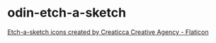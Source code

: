 # odin-etch-a-sketch

<a href="https://www.flaticon.com/free-icons/etch-a-sketch" title="etch-a-sketch icons">Etch-a-sketch icons created by Creaticca Creative Agency - Flaticon</a>